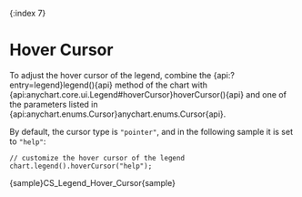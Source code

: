 {:index 7}
# Hover Cursor

To adjust the hover cursor of the legend, combine the {api:?entry=legend}legend(){api} method of the chart with {api:anychart.core.ui.Legend#hoverCursor}hoverCursor(){api} and one of the parameters listed in {api:anychart.enums.Cursor}anychart.enums.Cursor{api}.

By default, the cursor type is `"pointer"`, and in the following sample it is set to `"help"`:

```
// customize the hover cursor of the legend
chart.legend().hoverCursor("help");
```

{sample}CS\_Legend\_Hover\_Cursor{sample}